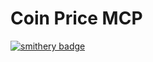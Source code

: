 # Coin Price MCP

[![smithery badge](https://smithery.ai/badge/@Liam8/free-coin-price-mcp)](https://smithery.ai/server/@Liam8/free-coin-price-mcp)